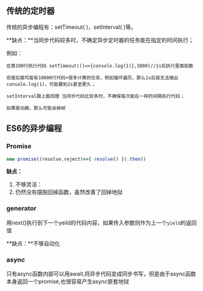 ## 传统的定时器

传统的异步编程有：setTimeout( )，setInterval( )等。

**缺点：**当同步代码较多时，不确定异步定时器的任务能在指定的时间执行；

例如：

```
在第100行执行代码 setTimeout(()=>{console.log(1)},1000)//1s后执行里面函数

但是后面可能有10000行代码+很多计算的任务，例如循环遍历，那么1s后就无法输出console.log(1)，可能要到2s甚至更久；

setInterval跟上面同理 当同步代码比较多时，不确保每次能在一样的间隔执行代码；

如果是动画，那么可能会掉帧
```

## ES6的异步编程

### Promise

```javascript
new promise((resolve,reject)=>{ resolve() }).then()
```

**缺点：**

1. 不够灵活：
2. 仍然没有摆脱回掉函数，虽然改善了回掉地狱

### generator

用next()执行到下一个yeild的代码内容，如果传入参数则作为上一个`yield`的返回值 

**缺点：**不够自动化

### async

只有async函数内部可以用await,将异步代码变成同步书写，但是由于async函数本身返回一个promise,也很容易产生async嵌套地狱

